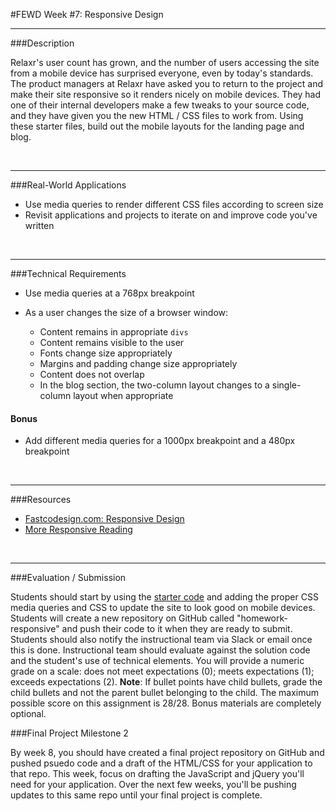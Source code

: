 #FEWD Week #7: Responsive Design

---


###Description 


Relaxr's user count has grown, and the number of users accessing the site from a mobile device has surprised everyone, even by today's standards. The product managers at Relaxr have asked you to return to the project and make their site responsive so it renders nicely on mobile devices. They had one of their internal developers make a few tweaks to your source code, and they have given you the new HTML / CSS files to work from. Using these starter files, build out the mobile layouts for the landing page and blog.

<br>

---


###Real-World Applications

- Use media queries to render different CSS files according to screen size
- Revisit applications and projects to iterate on and improve code you've written 


<br>

---


###Technical Requirements 

- Use media queries at a 768px breakpoint
- As a user changes the size of a browser window:

  - Content remains in appropriate ```divs```
  - Content remains visible to the user 
  - Fonts change size appropriately 
  - Margins and padding change size appropriately 
  - Content does not overlap 
  - In the blog section, the two-column layout changes to a single-column layout when appropriate 

#### Bonus

- Add different media queries for a 1000px breakpoint and a 480px breakpoint

<br>

---

###Resources


- [Fastcodesign.com: Responsive Design](http://www.fastcodesign.com/3038367/9-gifs-that-explain-responsive-design-brilliantly)
- [More Responsive Reading](http://bradfrost.github.io/this-is-responsive/)


<br>

---

###Evaluation / Submission

Students should start by using the [starter code](starter_code/) and adding the proper CSS media queries and CSS to update the site to look good on mobile devices. Students will create a new repository on GitHub called "homework-responsive" and push their code to it when they are ready to submit. Students should also notify the instructional team via Slack or email once this is done. Instructional team should evaluate against the solution code and the student's use of technical elements. You will provide a numeric grade on a scale: does not meet expectations (0); meets expectations (1); exceeds expectations (2).  **Note**: If bullet points have child bullets, grade the child bullets and not the parent bullet belonging to the child. The maximum possible score on this assignment is 28/28. Bonus materials are completely optional.

###Final Project Milestone 2

By week 8, you should have created a final project repository on GitHub and pushed psuedo code and a draft of the HTML/CSS for your application to that repo.  This week, focus on drafting the JavaScript and jQuery you'll need for your application. Over the next few weeks, you'll be pushing updates to this same repo until your final project is complete.
